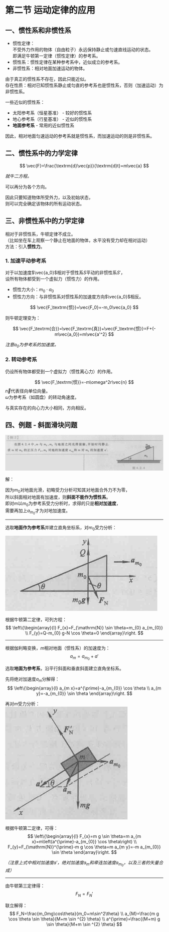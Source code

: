 # 第二节 运动定律的应用

## 一、惯性系和非惯性系

* 惯性定律：  
  不受外力作用的物体（自由粒子）永远保持静止或匀速直线运动的状态。  
  即满足牛顿第一定律（惯性定律）的参考系。
* 惯性系：惯性定律在某种参考系中，近似成立的参考系。
* 非惯性系：相对地面加速运动的物体。

由于真正的惯性系不存在，因此只能近似。  
存在性质：相对已知惯性系静止或匀直的参考系也是惯性系，否则（加速运动）为非惯性系。

一些近似的惯性系：

* 太阳参考系（恒星基准） - 较好的惯性系
* 地心参考系（行星基准） - 近似的惯性系
* **地面参考系** - 常用的近似惯性系

因此，相对地面匀速运动的参考系就是惯性系，而加速运动的则是非惯性系。

## 二、惯性系中的力学定律

$$
\vec{F}=\frac{\textrm{d}\vec{p}}{\textrm{d}t}=m\vec{a}
$$

*就牛二方程。*

可以再分为各个方向。

因此只要知道物体所受外力，以及初始状态，  
则可以完全确定该物体的所有运动状态。

## 三、非惯性系中的力学定律

相对于非惯性系，牛顿定律不成立。  
（比如坐在车上观察一个静止在地面的物体，水平没有受力却在相对运动）  
方法：引入**惯性力**。

### 1. 加速平动参考系

对于以加速度$\vec{a_0}$相对于惯性系$S$平动的非惯性系$S'$，  
设所有物体都受到一个虚拟力（惯性力）的作用。

* 惯性力大小：$m_0\cdot a_0$
* 惯性力方向：与非惯性系对惯性系的加速度方向$\vec{a_0}$相反。

$$
\vec{F_\textrm{惯}}=\vec{F_0}=-m_0\vec{a_0}
$$

则牛顿定理变为：

$$
\vec{F_\textrm{合}}=\vec{F_\textrm{真}}+\vec{F_\textrm{惯}}=F+(-m\vec{a_0})=m\vec{a'^2}
$$

*注意$a_0$为参考系的加速度。*

### 2. 转动参考系

仍设所有物体都受到一个虚拟力（惯性离心力）的作用。

$$
\vec{F_\textrm{惯}}=-m\omega^2r\vec{n}
$$
$\vec{n}$代表径向单位向量。  
$\omega$为参考系（如圆盘）的转动角速度。

与真实存在的向心力大小相同，方向相反。

## 四、例题 - 斜面滑块问题

![斜面滑块问题](images/4.2-Momentum-2--03-21_08-22-29.png)

解：

因为$m_0$对地面光滑，初略受力分析可知其对地面合外力不为零，  
所以斜面相对地面有加速度，则**斜面不能作为惯性系**。  
即对$m$以$m_0$为参考系受力分析时，求得的只是**相对加速度**，  
需要再加上$a_{m_0}$才为对地加速度。

---

选取**地面作为参考系**并建立直角坐标系，对$m_0$受力分析：

![m0受力分析](images/4.2-Momentum-2--03-21_08-26-25.png)

根据牛顿第二定律，可列方程：
$$
\left\{\begin{array}{l}
F_{x}=F_{\mathrm{N}} \sin \theta=m_{0} a_{m_{0}} \\
F_{y}=Q-m_{0} g-N \cos \theta=0
\end{array}\right.
$$

---

根据伽利略变换，$m$相对地面（惯性系）的加速度为：  
$$
a_m=a_{m_0}+a'
$$

选取**地面为参考系**，沿平行斜面和垂直斜面建立直角坐标系。

先将绝对加速度$a_m$分解得：
$$
\left\{\begin{array}{l}
a_{m x}=a^{\prime}-a_{m_{0}} \cos \theta \\
a_{m y}=-a_{m_{0}} \sin \theta
\end{array}\right.
$$

再对$m$受力分析：  
![m受力分析](images/4.2-Momentum-2--03-21_08-30-13.png)

根据牛顿第二定律，可得：
$$
\left\{\begin{array}{l}
F_{x}=m g \sin \theta=m a_{m x}=m\left(a^{\prime}-a_{m_{0}} \cos \theta\right) \\
F_{y}=F_{\mathrm{N}}^{\prime}-m g \cos \theta=m a_{m y}=-m a_{m_{0}} \sin \theta
\end{array}\right.
$$

*（注意上式中相对加速度$a'$，绝对加速度$a_m$和牵连加速度$a_{m_0}$，以及三者的矢量合成）*

---

由牛顿第三定律得：
$$
F_N=F_N'
$$

联立解得：
$$
F_N=\frac{m_0mg\cos\theta}{m_0+m\sin^2\theta} \\
a_{M}=\frac{m g \cos \theta \sin \theta}{M+m \sin ^{2} \theta} \\
a^{\prime}=\frac{(M+m) g \sin \theta}{M+m \sin ^{2} \theta}
$$
